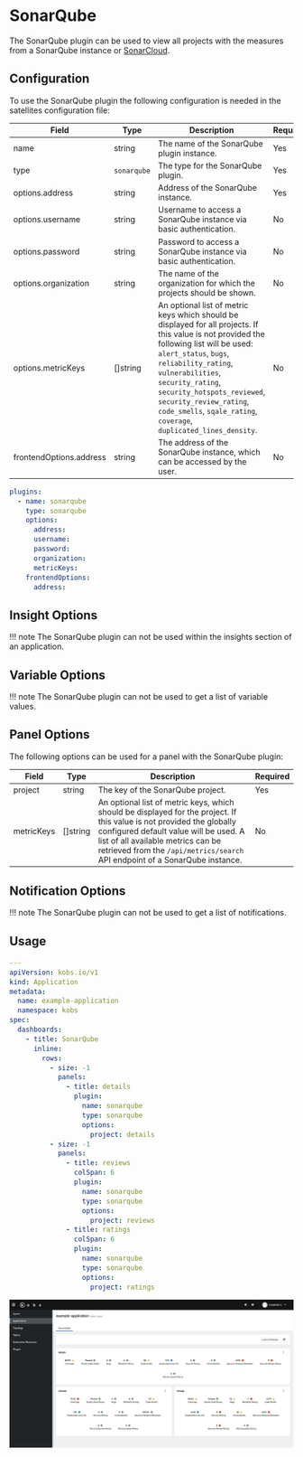 # SonarQube

The SonarQube plugin can be used to view all projects with the measures from a SonarQube instance or [SonarCloud](https://sonarcloud.io).

## Configuration

To use the SonarQube plugin the following configuration is needed in the satellites configuration file:

| Field | Type | Description | Required |
| ----- | ---- | ----------- | -------- |
| name | string | The name of the SonarQube plugin instance. | Yes |
| type | `sonarqube` | The type for the SonarQube plugin. | Yes |
| options.address | string | Address of the SonarQube instance. | Yes |
| options.username | string | Username to access a SonarQube instance via basic authentication. | No |
| options.password | string | Password to access a SonarQube instance via basic authentication. | No |
| options.organization | string | The name of the organization for which the projects should be shown. | No |
| options.metricKeys | []string | An optional list of metric keys which should be displayed for all projects. If this value is not provided the following list will be used: `alert_status`, `bugs`, `reliability_rating`, `vulnerabilities`, `security_rating`, `security_hotspots_reviewed`, `security_review_rating`, `code_smells`, `sqale_rating`, `coverage`, `duplicated_lines_density`. | No |
| frontendOptions.address | string | The address of the SonarQube instance, which can be accessed by the user. | No |

```yaml
plugins:
  - name: sonarqube
    type: sonarqube
    options:
      address:
      username:
      password:
      organization:
      metricKeys:
    frontendOptions:
      address:
```

## Insight Options

!!! note
    The SonarQube plugin can not be used within the insights section of an application.

## Variable Options

!!! note
    The SonarQube plugin can not be used to get a list of variable values.

## Panel Options

The following options can be used for a panel with the SonarQube plugin:

| Field | Type | Description | Required |
| ----- | ---- | ----------- | -------- |
| project | string | The key of the SonarQube project. | Yes |
| metricKeys | []string | An optional list of metric keys, which should be displayed for the project. If this value is not provided the globally configured default value will be used. A list of all available metrics can be retrieved from the `/api/metrics/search` API endpoint of a SonarQube instance. | No |

## Notification Options

!!! note
    The SonarQube plugin can not be used to get a list of notifications.

## Usage

```yaml
---
apiVersion: kobs.io/v1
kind: Application
metadata:
  name: example-application
  namespace: kobs
spec:
  dashboards:
    - title: SonarQube
      inline:
        rows:
          - size: -1
            panels:
              - title: details
                plugin:
                  name: sonarqube
                  type: sonarqube
                  options:
                    project: details
          - size: -1
            panels:
              - title: reviews
                colSpan: 6
                plugin:
                  name: sonarqube
                  type: sonarqube
                  options:
                    project: reviews
              - title: ratings
                colSpan: 6
                plugin:
                  name: sonarqube
                  type: sonarqube
                  options:
                    project: ratings
```

![SonarQube](assets/sonarqube.png)
